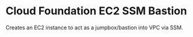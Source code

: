 # Cloud Foundation EC2 SSM Bastion
Creates an EC2 instance to act as a jumpbox/bastion into VPC via SSM.
